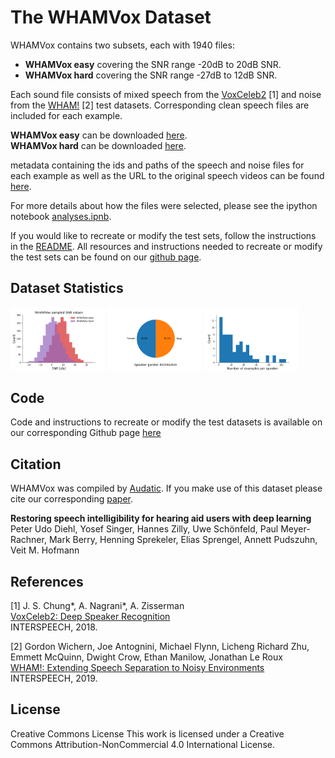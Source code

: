 # The WHAMVox Dataset

WHAMVox contains two subsets, each with 1940 files:  
- **WHAMVox easy** covering the SNR range -20dB to 20dB SNR.  
- **WHAMVox hard** covering the SNR range -27dB to 12dB SNR.  

Each sound file consists of mixed speech from the [VoxCeleb2](https://www.robots.ox.ac.uk/~vgg/data/voxceleb/vox2.html) \[1] 
and noise from the [WHAM!](https://wham.whisper.ai/) \[2] test datasets. 
Corresponding clean speech files are included for each example.

**WHAMVox easy** can be downloaded [here](https://www.audatic.ai/download_WHAMVox/WHAMVox_easy.zip).   
**WHAMVox hard** can be downloaded [here](https://www.audatic.ai/download_WHAMVox/WHAMVox_hard.zip).  

metadata containing the ids and paths of the speech and noise files for each example as well as the URL to the original speech videos can be found [here](https://github.com/yossing-audatic/noisy_speech_test_sets/blob/main/WHAMVox/WHAMVox_test.csv).  

For more details about how the files were selected, please see the ipython notebook [analyses.ipnb](https://github.com/yossing-audatic/noisy_speech_test_sets/blob/main/WHAMVox/analyses.ipynb).  

If you would like to recreate or modify the test sets, follow the instructions in the [README](https://github.com/yossing-audatic/noisy_speech_test_sets/blob/main/WHAMVox/README.md). All resources and instructions needed to recreate or modify the test sets can be found on our [github page](https://github.com/yossing-audatic/noisy_speech_test_sets/tree/main/WHAMVox).   

## Dataset Statistics
<p float="left">
  <img src="assets/images/both_snr_distribution.png" width="30%" /> 
  <img src="assets/images/gender_distribution.png" width="30%" />
  <img src="assets/images/num_examples_per_speaker.png" width="30%" />
</p>  
  
## Code

Code and instructions to recreate or modify the test datasets is available on our corresponding Github page [here](https://github.com/yossing-audatic/noisy_speech_test_sets/blob/main/WHAMVox)

## Citation
WHAMVox was compiled by [Audatic](https://audatic.ai/). 
If you make use of this dataset please cite our corresponding [paper](<arxive>).    

**Restoring speech intelligibility for hearing aid users with deep learning**  
Peter Udo Diehl, Yosef Singer, Hannes Zilly, Uwe Schönfeld, Paul Meyer-Rachner, Mark Berry, Henning Sprekeler, Elias Sprengel, Annett Pudszuhn, Veit M. Hofmann  

## References

\[1]  J. S. Chung*, A. Nagrani*, A. Zisserman  
[VoxCeleb2: Deep Speaker Recognition](https://www.robots.ox.ac.uk/~vgg/publications/2018/Chung18a/chung18a.pdf)  
INTERSPEECH, 2018.  

\[2] Gordon Wichern, Joe Antognini, Michael Flynn, Licheng Richard Zhu, Emmett McQuinn, Dwight Crow, Ethan Manilow, Jonathan Le Roux  
[WHAM!: Extending Speech Separation to Noisy Environments](https://arxiv.org/pdf/1907.01160.pdf)  
INTERSPEECH, 2019.

## License

Creative Commons License
This work is licensed under a Creative Commons Attribution-NonCommercial 4.0 International License. 
